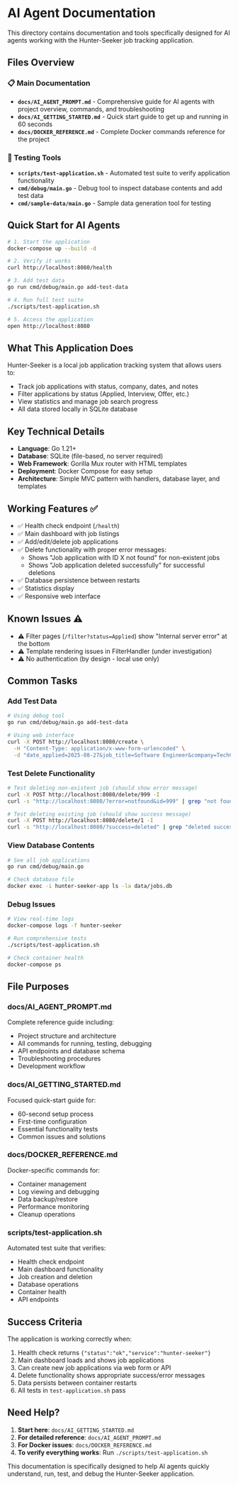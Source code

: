 # AI Agent Documentation

This directory contains documentation and tools specifically designed for AI agents working with the Hunter-Seeker job tracking application.

## Files Overview

### 📋 Main Documentation
- **`docs/AI_AGENT_PROMPT.md`** - Comprehensive guide for AI agents with project overview, commands, and troubleshooting
- **`docs/AI_GETTING_STARTED.md`** - Quick start guide to get up and running in 60 seconds
- **`docs/DOCKER_REFERENCE.md`** - Complete Docker commands reference for the project

### 🧪 Testing Tools
- **`scripts/test-application.sh`** - Automated test suite to verify application functionality
- **`cmd/debug/main.go`** - Debug tool to inspect database contents and add test data
- **`cmd/sample-data/main.go`** - Sample data generation tool for testing

## Quick Start for AI Agents

```bash
# 1. Start the application
docker-compose up --build -d

# 2. Verify it works
curl http://localhost:8080/health

# 3. Add test data
go run cmd/debug/main.go add-test-data

# 4. Run full test suite
./scripts/test-application.sh

# 5. Access the application
open http://localhost:8080
```

## What This Application Does

Hunter-Seeker is a local job application tracking system that allows users to:
- Track job applications with status, company, dates, and notes
- Filter applications by status (Applied, Interview, Offer, etc.)
- View statistics and manage job search progress
- All data stored locally in SQLite database

## Key Technical Details

- **Language**: Go 1.21+
- **Database**: SQLite (file-based, no server required)
- **Web Framework**: Gorilla Mux router with HTML templates
- **Deployment**: Docker Compose for easy setup
- **Architecture**: Simple MVC pattern with handlers, database layer, and templates

## Working Features ✅

- ✅ Health check endpoint (`/health`)
- ✅ Main dashboard with job listings
- ✅ Add/edit/delete job applications
- ✅ Delete functionality with proper error messages:
  - Shows "Job application with ID X not found" for non-existent jobs
  - Shows "Job application deleted successfully" for successful deletions
- ✅ Database persistence between restarts
- ✅ Statistics display
- ✅ Responsive web interface

## Known Issues ⚠️

- ⚠️ Filter pages (`/filter?status=Applied`) show "Internal server error" at the bottom
- ⚠️ Template rendering issues in FilterHandler (under investigation)
- ⚠️ No authentication (by design - local use only)

## Common Tasks

### Add Test Data
```bash
# Using debug tool
go run cmd/debug/main.go add-test-data

# Using web interface
curl -X POST http://localhost:8080/create \
  -H "Content-Type: application/x-www-form-urlencoded" \
  -d "date_applied=2025-08-27&job_title=Software Engineer&company=TechCorp&status=Applied&job_url=https://example.com&notes=Test job"
```

### Test Delete Functionality
```bash
# Test deleting non-existent job (should show error message)
curl -X POST http://localhost:8080/delete/999 -I
curl -s "http://localhost:8080/?error=notfound&id=999" | grep "not found"

# Test deleting existing job (should show success message)
curl -X POST http://localhost:8080/delete/1 -I
curl -s "http://localhost:8080/?success=deleted" | grep "deleted successfully"
```

### View Database Contents
```bash
# See all job applications
go run cmd/debug/main.go

# Check database file
docker exec -i hunter-seeker-app ls -la data/jobs.db
```

### Debug Issues
```bash
# View real-time logs
docker-compose logs -f hunter-seeker

# Run comprehensive tests
./scripts/test-application.sh

# Check container health
docker-compose ps
```

## File Purposes

### docs/AI_AGENT_PROMPT.md
Complete reference guide including:
- Project structure and architecture
- All commands for running, testing, debugging
- API endpoints and database schema
- Troubleshooting procedures
- Development workflow

### docs/AI_GETTING_STARTED.md
Focused quick-start guide for:
- 60-second setup process
- First-time configuration
- Essential functionality tests
- Common issues and solutions

### docs/DOCKER_REFERENCE.md
Docker-specific commands for:
- Container management
- Log viewing and debugging
- Data backup/restore
- Performance monitoring
- Cleanup operations

### scripts/test-application.sh
Automated test suite that verifies:
- Health check endpoint
- Main dashboard functionality
- Job creation and deletion
- Database operations
- Container health
- API endpoints

## Success Criteria

The application is working correctly when:

1. Health check returns `{"status":"ok","service":"hunter-seeker"}`
2. Main dashboard loads and shows job applications
3. Can create new job applications via web form or API
4. Delete functionality shows appropriate success/error messages
5. Data persists between container restarts
6. All tests in `test-application.sh` pass

## Need Help?

1. **Start here**: `docs/AI_GETTING_STARTED.md`
2. **For detailed reference**: `docs/AI_AGENT_PROMPT.md`
3. **For Docker issues**: `docs/DOCKER_REFERENCE.md`
4. **To verify everything works**: Run `./scripts/test-application.sh`

This documentation is specifically designed to help AI agents quickly understand, run, test, and debug the Hunter-Seeker application.